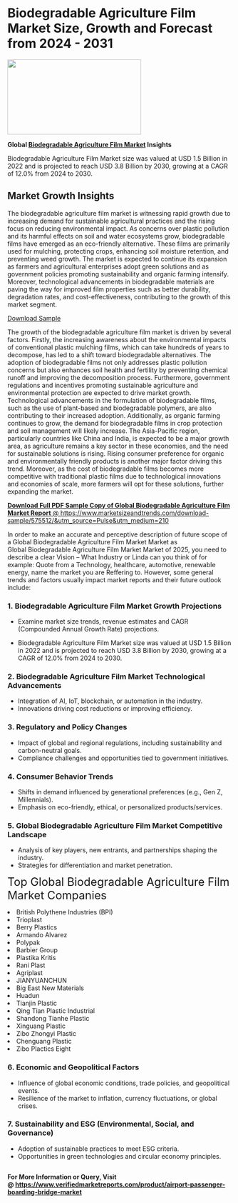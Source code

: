<H1>Biodegradable Agriculture Film Market Size, Growth and Forecast from 2024 - 2031</H1><img class="aligncenter size-medium wp-image-584254" src="https://thirdeyenews.in/wp-content/uploads/2024/09/Global-Market-Research-300x168.jpeg" alt="" width="300" height="168" /><p><strong>Global&nbsp;<a href="https://www.marketsizeandtrends.com/download-sample/575512/&amp;utm_source=Pulse&amp;utm_medium=210">Biodegradable Agriculture Film Market</a> Insights</strong></p><p>Biodegradable Agriculture Film Market size was valued at USD 1.5 Billion in 2022 and is projected to reach USD 3.8 Billion by 2030, growing at a CAGR of 12.0% from 2024 to 2030.</p><p><h2>Market Growth Insights</h2> <p>The biodegradable agriculture film market is witnessing rapid growth due to increasing demand for sustainable agricultural practices and the rising focus on reducing environmental impact. As concerns over plastic pollution and its harmful effects on soil and water ecosystems grow, biodegradable films have emerged as an eco-friendly alternative. These films are primarily used for mulching, protecting crops, enhancing soil moisture retention, and preventing weed growth. The market is expected to continue its expansion as farmers and agricultural enterprises adopt green solutions and as government policies promoting sustainability and organic farming intensify. Moreover, technological advancements in biodegradable materials are paving the way for improved film properties such as better durability, degradation rates, and cost-effectiveness, contributing to the growth of this market segment.</p> <p><a href="#">Download Sample</a></p> <p>The growth of the biodegradable agriculture film market is driven by several factors. Firstly, the increasing awareness about the environmental impacts of conventional plastic mulching films, which can take hundreds of years to decompose, has led to a shift toward biodegradable alternatives. The adoption of biodegradable films not only addresses plastic pollution concerns but also enhances soil health and fertility by preventing chemical runoff and improving the decomposition process. Furthermore, government regulations and incentives promoting sustainable agriculture and environmental protection are expected to drive market growth. Technological advancements in the formulation of biodegradable films, such as the use of plant-based and biodegradable polymers, are also contributing to their increased adoption. Additionally, as organic farming continues to grow, the demand for biodegradable films in crop protection and soil management will likely increase. The Asia-Pacific region, particularly countries like China and India, is expected to be a major growth area, as agriculture remains a key sector in these economies, and the need for sustainable solutions is rising. Rising consumer preference for organic and environmentally friendly products is another major factor driving this trend. Moreover, as the cost of biodegradable films becomes more competitive with traditional plastic films due to technological innovations and economies of scale, more farmers will opt for these solutions, further expanding the market.</p> <p><a href="#"></p><p><span class=""><strong>Download Full PDF Sample Copy of Global Biodegradable Agriculture Film Market Report</strong> @ <a href="https://www.marketsizeandtrends.com/download-sample/575512/&amp;utm_source=Pulse&amp;utm_medium=210" target="_blank">https://www.marketsizeandtrends.com/download-sample/575512/&amp;utm_source=Pulse&amp;utm_medium=210</a></span></p><p>In order to make an accurate and perceptive description of future scope of a Global&nbsp;Biodegradable Agriculture Film Market Market as Global&nbsp;Biodegradable Agriculture Film Market Market of 2025, you need to describe a clear Vision &ndash; What Industry or Linda can you think of for example: Quote from a Technology, healthcare, automotive, renewable energy, name the market you are Reffering to. However, some general trends and factors usually impact market reports and their future outlook include:</p><h3>1.&nbsp;<strong>Biodegradable Agriculture Film Market Growth Projections</strong></h3><ul><li>Examine market size trends, revenue estimates and CAGR (Compounded Annual Growth Rate) projections.</li><li><p>Biodegradable Agriculture Film Market size was valued at USD 1.5 Billion in 2022 and is projected to reach USD 3.8 Billion by 2030, growing at a CAGR of 12.0% from 2024 to 2030.</p></li></ul><h3>2.&nbsp;<strong>Biodegradable Agriculture Film Market Technological Advancements</strong></h3><ul><li>Integration of AI, IoT, blockchain, or automation in the industry.</li><li>Innovations driving cost reductions or improving efficiency.</li></ul><h3>3.&nbsp;<strong>Regulatory and Policy Changes</strong></h3><ul><li>Impact of global and regional regulations, including sustainability and carbon-neutral goals.</li><li>Compliance challenges and opportunities tied to government initiatives.</li></ul><h3>4.&nbsp;<strong>Consumer Behavior Trends</strong></h3><ul><li>Shifts in demand influenced by generational preferences (e.g., Gen Z, Millennials).</li><li>Emphasis on eco-friendly, ethical, or personalized products/services.</li></ul><h3>5.&nbsp;<strong>Global Biodegradable Agriculture Film Market Competitive Landscape</strong></h3><ul><li>Analysis of key players, new entrants, and partnerships shaping the industry.</li><li>Strategies for differentiation and market penetration.</li></ul><p data-pm-slice="1 1 []"><span style="color: inherit; font-family: inherit; font-size: 25px;">Top Global Biodegradable Agriculture Film Market Companies</span></p><div class="" data-test-id=""><p><li>British Polythene Industries (BPI)</li><li> Trioplast</li><li> Berry Plastics</li><li> Armando Alvarez</li><li> Polypak</li><li> Barbier Group</li><li> Plastika Kritis</li><li> Rani Plast</li><li> Agriplast</li><li> JIANYUANCHUN</li><li> Big East New Materials</li><li> Huadun</li><li> Tianjin Plastic</li><li> Qing Tian Plastic Industrial</li><li> Shandong Tianhe Plastic</li><li> Xinguang Plastic</li><li> Zibo Zhongyi Plastic</li><li> Chenguang Plastic</li><li> Zibo Plactics Eight</li></p></div><h3>6.&nbsp;<strong>Economic and Geopolitical Factors</strong></h3><ul><li>Influence of global economic conditions, trade policies, and geopolitical events.</li><li>Resilience of the market to inflation, currency fluctuations, or global crises.</li></ul><h3>7.&nbsp;<strong>Sustainability and ESG (Environmental, Social, and Governance)</strong></h3><ul><li>Adoption of sustainable practices to meet ESG criteria.</li><li>Opportunities in green technologies and circular economy principles.</li></ul><h2><strong style="font-size: 14px;">For More Information or Query, Visit @&nbsp;</strong><a style="background-color: #ffffff; font-size: 14px;" href="https://www.marketsizeandtrends.com/report/biodegradable-agriculture-film-market/" target="_blank">https://www.verifiedmarketreports.com/product/airport-passenger-boarding-bridge-market</a></h2>
